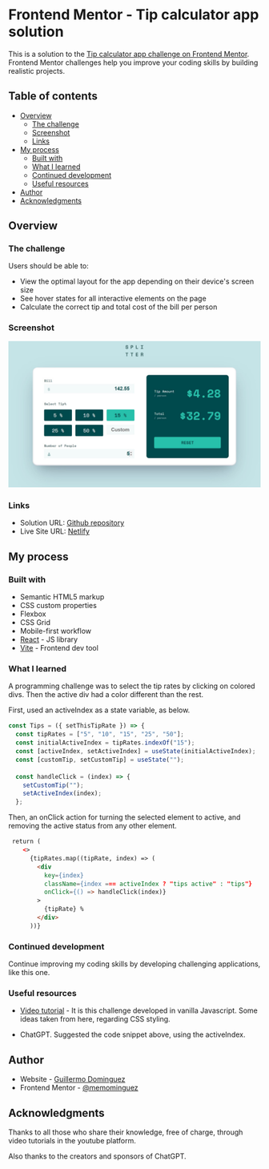 # Frontend Mentor - Tip calculator app solution

This is a solution to the [Tip calculator app challenge on Frontend Mentor](https://www.frontendmentor.io/challenges/tip-calculator-app-ugJNGbJUX). Frontend Mentor challenges help you improve your coding skills by building realistic projects.

## Table of contents

- [Overview](#overview)
  - [The challenge](#the-challenge)
  - [Screenshot](#screenshot)
  - [Links](#links)
- [My process](#my-process)
  - [Built with](#built-with)
  - [What I learned](#what-i-learned)
  - [Continued development](#continued-development)
  - [Useful resources](#useful-resources)
- [Author](#author)
- [Acknowledgments](#acknowledgments)


## Overview

### The challenge

Users should be able to:

- View the optimal layout for the app depending on their device's screen size
- See hover states for all interactive elements on the page
- Calculate the correct tip and total cost of the bill per person

### Screenshot

![](./src/assets/images/Screenshot.jpg)



### Links


- Solution URL:  [Github repository](https://github.com/memominguez/tip-calculator-react)
- Live Site URL:  [Netlify](https://group-tip-calculator.netlify.app)

## My process

### Built with

- Semantic HTML5 markup
- CSS custom properties
- Flexbox
- CSS Grid
- Mobile-first workflow
- [React](https://reactjs.org/) - JS library
- [Vite](https://vitejs.dev/) - Frontend dev tool

### What I learned

A programming challenge was to select the tip rates by clicking on colored divs. Then the active div had a color different than the rest.

First, used an activeIndex as a state variable, as below.

```js
const Tips = ({ setThisTipRate }) => {
  const tipRates = ["5", "10", "15", "25", "50"];
  const initialActiveIndex = tipRates.indexOf("15");
  const [activeIndex, setActiveIndex] = useState(initialActiveIndex);
  const [customTip, setCustomTip] = useState("");

  const handleClick = (index) => {
    setCustomTip("");
    setActiveIndex(index);
  };
```

Then, an onClick action for turning the selected element to active, and removing the active status from any other element.

```html
 return (
    <>
      {tipRates.map((tipRate, index) => (
        <div
          key={index}
          className={index === activeIndex ? "tips active" : "tips"}
          onClick={() => handleClick(index)}
        >
          {tipRate} %
        </div>
      ))}
```


### Continued development


Continue improving my coding skills by developing challenging applications, like this one.

### Useful resources

- [Video tutorial](https://www.youtube.com/watch?v=etYv-pPfol4) - It is this challenge developed in vanilla Javascript. Some ideas taken from here, regarding CSS styling.

- ChatGPT. Suggested the code snippet above, using the activeIndex.


## Author

- Website - [Guillermo Dominguez](https://gdominguez-portfolio.netlify.app)
- Frontend Mentor - [@memominguez](https://www.frontendmentor.io/profile/memominguez)


## Acknowledgments

Thanks to all those who share their knowledge, free of charge, through video tutorials in the youtube platform.

Also thanks to the creators and sponsors of ChatGPT. 

